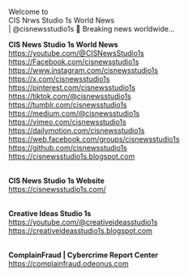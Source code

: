 Welcome to <br>CIS Nrws Studio 1s World News<br/> | @cisnewsstudio1s
👀 Breaking news worldwide...

<b>CIS News Studio 1s World News</b><br>
https://youtube.com/@CISNewsStudio1s<br>
https://Facebook.com/cisnewsstudio1s<br>
https://www.instagram.com/cisnewsstudio1s<br>
https://x.com/cisnewsstudio1s<br>
https://pinterest.com/cisnewsstudio1s<br>
https://tiktok.com/@cisnewsstudio1s<br>
https://tumblr.com/cisnewsstudio1s<br>
https://medium.com/@cisnewsstudio1s<br>
https://vimeo.com/cisnewsstudio1s<br>
https://dailymotion.com/cisnewsstudio1s<br>
https://web.facebook.com/groups/cisnewsstudio1s<br>
https://github.com/cisnewsstudio1s<br>
https://cisnewsstudio1s.blogspot.com<br><br>

<b>CIS News Studio 1s Website</b><br>
https://cisnewsstudio1s.com/<br><br>

<b>Creative Ideas Studio 1s</b><br>
https://youtube.com/@creativeideasstudio1s<br>
https://creativeideasstudio1s.blogspot.com<br><br>

<b>ComplainFraud | Cybercrime Report Center</b><br>
https://complainfraud.odeonus.com<br><br>

<!---
cisnewsstudio1s/cisnewsstudio1s is a ✨ special ✨ repository because its `README.md` (this file) appears on your GitHub profile.
You can click the Preview link to take a look at your changes.
--->
